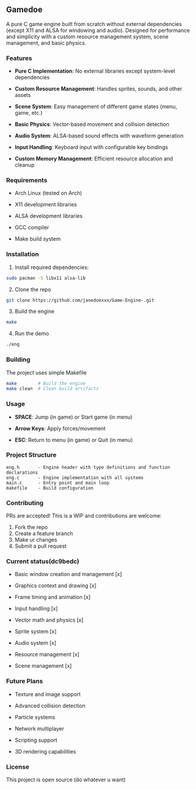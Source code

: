 ## Gamedoe
A pure C game engine built from scratch without external dependencies (except X11 and ALSA for windowing and audio). Designed for performance and simplicity with a custom resource management system, scene management, and basic physics.

### Features
- **Pure C Implementation**: No external libraries except system-level dependencies

- **Custom Resource Management**: Handles sprites, sounds, and other assets

- **Scene System**: Easy management of different game states (menu, game, etc.)

- **Basic Physics**: Vector-based movement and collision detection

- **Audio System**: ALSA-based sound effects with waveform generation

- **Input Handling**: Keyboard input with configurable key bindings

- **Custom Memory Management**: Efficient resource allocation and cleanup

### Requirements
- Arch Linux (tested on Arch)

- X11 development libraries

- ALSA development libraries

- GCC compiler

- Make build system

### Installation
1. Install required dependencies:
```bash
sudo pacman -S libx11 alsa-lib
```

2. Clone the repo
```bash
git clone https://github.com/janedoexxx/Game-Engine-.git
```

3. Build the engine
```bash
make
```

4. Run the demo
```bash
./eng 
```

### Building
The project uses simple Makefile
```bash
make        # Build the engine
make clean  # Clean build artifacts
```

### Usage
- **SPACE**: Jump (in game) or Start game (in menu)

- **Arrow Keys**: Apply forces/movement

- **ESC**: Return to menu (in game) or Quit (in menu)

### Project Structure
```text
eng.h       - Engine header with type definitions and function declarations
eng.c       - Engine implementation with all systems
main.c      - Entry point and main loop
makefile    - Build configuration
```

### Contributing
PRs are accepted! This is a WIP and contributions are welcome:
1. Fork the repo
2. Create a feature branch
3. Make ur changes
4. Submit a pull request

### Current status(dc9bedc)
- Basic window creation and management [x]

- Graphics context and drawing [x]

- Frame timing and animation [x]

- Input handling [x]

- Vector math and physics [x]

- Sprite system [x]

- Audio system [x]

- Resource management [x]

- Scene management [x]

### Future Plans
- Texture and image support

- Advanced collision detection

- Particle systems

- Network multiplayer

- Scripting support

- 3D rendering capabilities

### License
This project is open source (do whatever u want)
